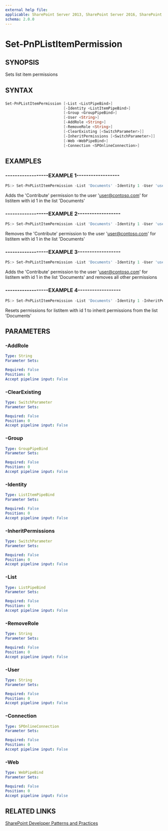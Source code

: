 ```yaml
---
external help file:
applicable: SharePoint Server 2013, SharePoint Server 2016, SharePoint Online
schema: 2.0.0
---
```

# Set-PnPListItemPermission

## SYNOPSIS
Sets list item permissions

## SYNTAX 

### 
```powershell
Set-PnPListItemPermission [-List <ListPipeBind>]
                          [-Identity <ListItemPipeBind>]
                          [-Group <GroupPipeBind>]
                          [-User <String>]
                          [-AddRole <String>]
                          [-RemoveRole <String>]
                          [-ClearExisting [<SwitchParameter>]]
                          [-InheritPermissions [<SwitchParameter>]]
                          [-Web <WebPipeBind>]
                          [-Connection <SPOnlineConnection>]
```

## EXAMPLES

### ------------------EXAMPLE 1------------------
```powershell
PS:> Set-PnPListItemPermission -List 'Documents' -Identity 1 -User 'user@contoso.com' -AddRole 'Contribute'
```

Adds the 'Contribute' permission to the user 'user@contoso.com' for listitem with id 1 in the list 'Documents'

### ------------------EXAMPLE 2------------------
```powershell
PS:> Set-PnPListItemPermission -List 'Documents' -Identity 1 -User 'user@contoso.com' -RemoveRole 'Contribute'
```

Removes the 'Contribute' permission to the user 'user@contoso.com' for listitem with id 1 in the list 'Documents'

### ------------------EXAMPLE 3------------------
```powershell
PS:> Set-PnPListItemPermission -List 'Documents' -Identity 1 -User 'user@contoso.com' -AddRole 'Contribute' -ClearExisting
```

Adds the 'Contribute' permission to the user 'user@contoso.com' for listitem with id 1 in the list 'Documents' and removes all other permissions

### ------------------EXAMPLE 4------------------
```powershell
PS:> Set-PnPListItemPermission -List 'Documents' -Identity 1 -InheritPermissions
```

Resets permissions for listitem with id 1 to inherit permissions from the list 'Documents'

## PARAMETERS

### -AddRole


```yaml
Type: String
Parameter Sets: 

Required: False
Position: 0
Accept pipeline input: False
```

### -ClearExisting


```yaml
Type: SwitchParameter
Parameter Sets: 

Required: False
Position: 0
Accept pipeline input: False
```

### -Group


```yaml
Type: GroupPipeBind
Parameter Sets: 

Required: False
Position: 0
Accept pipeline input: False
```

### -Identity


```yaml
Type: ListItemPipeBind
Parameter Sets: 

Required: False
Position: 0
Accept pipeline input: False
```

### -InheritPermissions


```yaml
Type: SwitchParameter
Parameter Sets: 

Required: False
Position: 0
Accept pipeline input: False
```

### -List


```yaml
Type: ListPipeBind
Parameter Sets: 

Required: False
Position: 0
Accept pipeline input: False
```

### -RemoveRole


```yaml
Type: String
Parameter Sets: 

Required: False
Position: 0
Accept pipeline input: False
```

### -User


```yaml
Type: String
Parameter Sets: 

Required: False
Position: 0
Accept pipeline input: False
```

### -Connection


```yaml
Type: SPOnlineConnection
Parameter Sets: 

Required: False
Position: 0
Accept pipeline input: False
```

### -Web


```yaml
Type: WebPipeBind
Parameter Sets: 

Required: False
Position: 0
Accept pipeline input: False
```

## RELATED LINKS

[SharePoint Developer Patterns and Practices](http://aka.ms/sppnp)